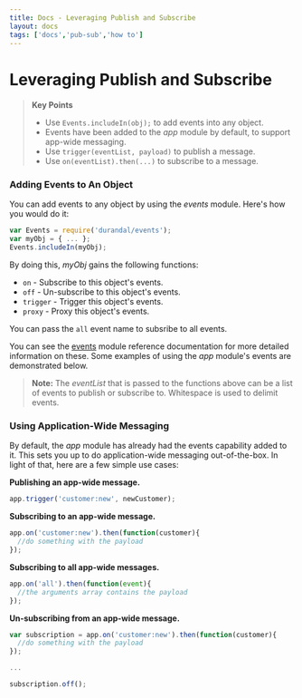 ```yaml
---
title: Docs - Leveraging Publish and Subscribe
layout: docs
tags: ['docs','pub-sub','how to']
---
```

# Leveraging Publish and Subscribe
#### 

<blockquote>
  <strong>Key Points</strong>
  <ul>
    <li>
        Use <code>Events.includeIn(obj);</code> to add events into any object.
    </li>
    <li>
        Events have been added to the <em>app</em> module by default, to support app-wide messaging.
    </li>
    <li>
        Use <code>trigger(eventList, payload)</code> to publish a message.
    </li>
    <li>
        Use <code>on(eventList).then(...)</code> to subscribe to a message.
    </li>
  </ul>
</blockquote>

### Adding Events to An Object

You can add events to any object by using the _events_ module. Here's how you would do it:

```javascript
var Events = require('durandal/events');
var myObj = { ... };
Events.includeIn(myObj);
```

By doing this, _myObj_ gains the following functions:

* `on` - Subscribe to this object's events.
* `off` - Un-subscribe to this object's events.
* `trigger` - Trigger this object's events.
* `proxy` - Proxy this object's events.

You can pass the `all` event name to subsribe to all events.

You can see the [events](/documentation/api#module/events) module reference documentation for more detailed information on these.
Some examples of using the _app_ module's events are demonstrated below.

>**Note:** The _eventList_ that is passed to the functions above can be a list of events to publish or subscribe to. Whitespace is used to delimit events.

### Using Application-Wide Messaging

By default, the _app_ module has already had the events capability added to it. 
This sets you up to do application-wide messaging out-of-the-box. In light of that, here are a few simple use cases:

**Publishing an app-wide message.**
```javascript
app.trigger('customer:new', newCustomer);
```

**Subscribing to an app-wide message.**
```javascript
app.on('customer:new').then(function(customer){
  //do something with the payload
});
```

**Subscribing to all app-wide messages.**
```javascript
app.on('all').then(function(event){
  //the arguments array contains the payload
});
```

**Un-subscribing from an app-wide message.**
```javascript
var subscription = app.on('customer:new').then(function(customer){
  //do something with the payload
});

...

subscription.off();
```